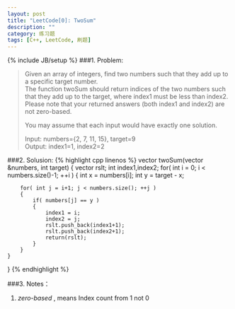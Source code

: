 ```yaml
---
layout: post
title: "LeetCode[0]: TwoSum"
description: ""
category: 练习题
tags: [C++, LeetCode, 刷题]
---
```

{% include JB/setup %}
###1. Problem:
<blockquote>

Given an array of integers, find two numbers such that they add up to a specific target number.
<br>
The function twoSum should return indices of the two numbers such that they add up to the target, where index1 must be less than index2. Please note that your returned answers (both index1 and index2) are not zero-based.<br>

You may assume that each input would have exactly one solution.<br>

Input: numbers={2, 7, 11, 15}, target=9<br>
Output: index1=1, index2=2
</blockquote>
###2. Solusion:
{% highlight cpp linenos %}
 vector<int> twoSum(vector<int> &numbers, int target)
 {
        vector<int> rslt;
        int index1,index2;
	for( int i = 0; i < numbers.size()-1; ++i )
	{
		int x = numbers[i];
		int y = target - x;

		for( int j = i+1; j < numbers.size(); ++j )
		{
			if( numbers[j] == y )
			{
				index1 = i;
				index2 = j;
				rslt.push_back(index1+1);
				rslt.push_back(index2+1);
				return(rslt);
			}
		} 
	}
}
{% endhighlight %}

###3. Notes：
1. *zero-based* , means Index count from 1 not 0  
